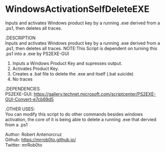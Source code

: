 # WindowsActivationSelfDeleteEXE
Inputs and activates Windows product key by a running .exe derived from a .ps1, then deletes all traces.

.DESCRIPTION<br/>
Inputs and activates Windows product key by a running .exe derived from a .ps1, then deletes all traces.
NOTE:This Script is dependent on turning this .ps1 into a .exe by PS2EXE-GUI

1) Inputs a Windows Product Key and supresses output.
2) Activates Product Key.
3) Creates a .bat file to delete the .exe and itself (.bat suicide)
4) No traces

.DEPENDENCIES<br/>
PS2EXE-GUI: https://gallery.technet.microsoft.com/scriptcenter/PS2EXE-GUI-Convert-e7cb69d5 

.OTHER USES:<br/>
You can modify this script to do other commands besides windows activation, 
the core of it is being able to delete a running .exe that dervied from a .ps1

Author: Robert Antenorcruz<br/>
Github: https://mrrob0to.github.io/<br/>
Twitter: mrRob0to
